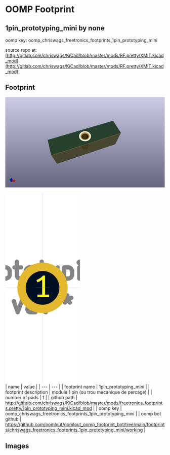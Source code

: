 # OOMP Footprint  
## 1pin_prototyping_mini  by none  
  
oomp key: oomp_chriswags_freetronics_footprints_1pin_prototyping_mini  
  
source repo at: [http://gitlab.com/chriswags/KiCad/blob/master/mods/RF.pretty/XMIT.kicad_mod](http://gitlab.com/chriswags/KiCad/blob/master/mods/RF.pretty/XMIT.kicad_mod)  
## Footprint  
  
[![working_kicad_pcb_3d.png](working_kicad_pcb_3d_600.png)](working_kicad_pcb_3d.png)  
  
[![working.png](working_600.png)](working.png)  
| name | value | 
| --- | --- | 
| footprint name | 1pin_prototyping_mini | 
| footprint description | module 1 pin (ou trou mecanique de percage) | 
| number of pads | 1 | 
| github path | http://github.com/chriswags/KiCad/blob/master/mods/freetronics_footprints.pretty/1pin_prototyping_mini.kicad_mod | 
| oomp key | oomp_chriswags_freetronics_footprints_1pin_prototyping_mini | 
| oomp bot github | https://github.com/oomlout/oomlout_oomp_footprint_bot/tree/main/footprints/chriswags_freetronics_footprints_1pin_prototyping_mini/working | 
## Images  
